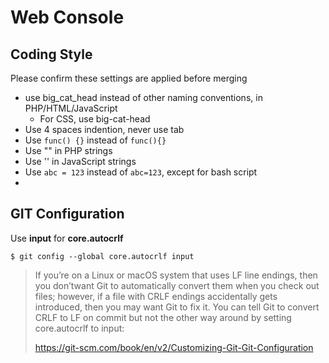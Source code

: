 # Web Console

## Coding Style
Please confirm these settings are applied before merging

* use big_cat_head instead of other naming conventions, in PHP/HTML/JavaScript
  * For CSS, use big-cat-head
* Use 4 spaces indention, never use tab
* Use `func() {}` instead of `func(){}`
* Use "" in PHP strings
* Use '' in JavaScript strings
* Use `abc = 123` instead of `abc=123`, except for bash script
* 

## GIT Configuration
Use **input** for **core.autocrlf**
```
$ git config --global core.autocrlf input
```

>  If you’re on a Linux or macOS system that uses LF line endings,
>  then you don’twant Git to automatically convert them when you check out files;
>  however, if a file with CRLF endings accidentally gets introduced,
>  then you may want Git to fix it. You can tell Git to convert CRLF to LF on
> commit but not the other way around by setting core.autocrlf to input:
>   
> https://git-scm.com/book/en/v2/Customizing-Git-Git-Configuration